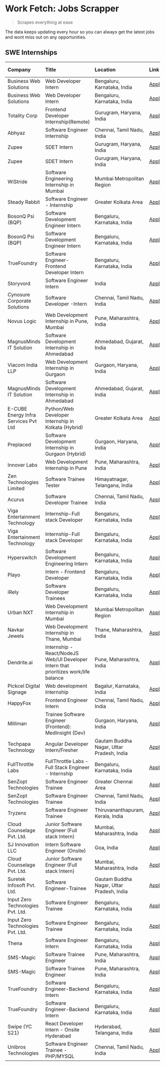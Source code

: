 # Work Fetch: Jobs Scrapper
> Scrapes everything at ease

The data keeps updating every hour so you can always get the latest jobs and wont miss out on any opportunities.

## SWE Internships
<!--START_SECTION:workfetch-->
| Company                              | Title                                                                                | Location                                  | Link                                                                                                                                                                                                                                                                                                | Date Posted   |
|:-------------------------------------|:-------------------------------------------------------------------------------------|:------------------------------------------|:----------------------------------------------------------------------------------------------------------------------------------------------------------------------------------------------------------------------------------------------------------------------------------------------------|:--------------|
| Business Web Solutions               | Web Developer Intern                                                                 | Bengaluru, Karnataka, India               | [Apply](https://in.linkedin.com/jobs/view/web-developer-intern-at-business-web-solutions-3897552404?position=28&pageNum=0&refId=8s8G2jMebtDecH%2FnlksUkw%3D%3D&trackingId=dmec5VJVDOxZ5FwcjzglCw%3D%3D&trk=public_jobs_jserp-result_search-card)                                                    | 2024-04-13    |
| Business Web Solutions               | Web Developer Intern                                                                 | Bengaluru, Karnataka, India               | [Apply](https://in.linkedin.com/jobs/view/web-developer-intern-at-business-web-solutions-3897552404?position=3&pageNum=2&refId=2%2B3Fat%2BVjoIqbTTBXSrRrg%3D%3D&trackingId=myFt3o6wfKg00yrHVMvWEg%3D%3D&trk=public_jobs_jserp-result_search-card)                                                   | 2024-04-13    |
| Totality Corp                        | Frontend Developer Internship(Remote)                                                | Gurugram, Haryana, India                  | [Apply](https://in.linkedin.com/jobs/view/frontend-developer-internship-remote-at-totality-corp-3897033997?position=10&pageNum=0&refId=8s8G2jMebtDecH%2FnlksUkw%3D%3D&trackingId=aqzFsJ4ws5fK4txWqTy8SQ%3D%3D&trk=public_jobs_jserp-result_search-card)                                             | 2024-04-12    |
| Abhyaz                               | Software Engineer Internship                                                         | Chennai, Tamil Nadu, India                | [Apply](https://in.linkedin.com/jobs/view/software-engineer-internship-at-abhyaz-3896949793?position=56&pageNum=0&refId=8s8G2jMebtDecH%2FnlksUkw%3D%3D&trackingId=PUImgH0bU1uCMiw5vj%2BrSg%3D%3D&trk=public_jobs_jserp-result_search-card)                                                          | 2024-04-12    |
| Zupee                                | SDET Intern                                                                          | Gurugram, Haryana, India                  | [Apply](https://in.linkedin.com/jobs/view/sdet-intern-at-zupee-3888478071?position=33&pageNum=0&refId=8s8G2jMebtDecH%2FnlksUkw%3D%3D&trackingId=tfMnCqtTPk%2FGFD9MGowJaA%3D%3D&trk=public_jobs_jserp-result_search-card)                                                                            | 2024-04-09    |
| Zupee                                | SDET Intern                                                                          | Gurugram, Haryana, India                  | [Apply](https://in.linkedin.com/jobs/view/sdet-intern-at-zupee-3888478071?position=8&pageNum=2&refId=2%2B3Fat%2BVjoIqbTTBXSrRrg%3D%3D&trackingId=ATzFNbT6FN37eavqWJBuCA%3D%3D&trk=public_jobs_jserp-result_search-card)                                                                             | 2024-04-09    |
| WiStride                             | Software Engineering Internship in Mumbai                                            | Mumbai Metropolitan Region                | [Apply](https://in.linkedin.com/jobs/view/software-engineering-internship-in-mumbai-at-wistride-3888218704?position=14&pageNum=0&refId=8s8G2jMebtDecH%2FnlksUkw%3D%3D&trackingId=R5jbNYBedBJtRasZH02Qyg%3D%3D&trk=public_jobs_jserp-result_search-card)                                             | 2024-04-08    |
| Steady Rabbit                        | Software Engineer - Internship                                                       | Greater Kolkata Area                      | [Apply](https://in.linkedin.com/jobs/view/software-engineer-internship-at-steady-rabbit-3885171077?position=17&pageNum=0&refId=8s8G2jMebtDecH%2FnlksUkw%3D%3D&trackingId=eO3cHFRz4Bm7Jtf%2Biwj5lg%3D%3D&trk=public_jobs_jserp-result_search-card)                                                   | 2024-04-08    |
| BosonQ Psi (BQP)                     | Software Development Engineer Intern                                                 | Bengaluru, Karnataka, India               | [Apply](https://in.linkedin.com/jobs/view/software-development-engineer-intern-at-bosonq-psi-bqp-3888328596?position=34&pageNum=0&refId=8s8G2jMebtDecH%2FnlksUkw%3D%3D&trackingId=OdOj0ypC407r%2BTcZn1xdww%3D%3D&trk=public_jobs_jserp-result_search-card)                                          | 2024-04-06    |
| BosonQ Psi (BQP)                     | Software Development Engineer Intern                                                 | Bengaluru, Karnataka, India               | [Apply](https://in.linkedin.com/jobs/view/software-development-engineer-intern-at-bosonq-psi-bqp-3888328596?position=9&pageNum=2&refId=2%2B3Fat%2BVjoIqbTTBXSrRrg%3D%3D&trackingId=INXuD51chJ%2Bvi%2BT3hzrbkA%3D%3D&trk=public_jobs_jserp-result_search-card)                                       | 2024-04-06    |
| TrueFoundry                          | Software Engineer- Frontend Developer Intern                                         | Bengaluru, Karnataka, India               | [Apply](https://in.linkedin.com/jobs/view/software-engineer-frontend-developer-intern-at-truefoundry-3887320206?position=18&pageNum=0&refId=8s8G2jMebtDecH%2FnlksUkw%3D%3D&trackingId=QzA53rrj98YJtsIswiKOGA%3D%3D&trk=public_jobs_jserp-result_search-card)                                        | 2024-04-05    |
| Storyvord                            | Software Engineer Intern                                                             | India                                     | [Apply](https://in.linkedin.com/jobs/view/software-engineer-intern-at-storyvord-3518938006?position=16&pageNum=0&refId=8s8G2jMebtDecH%2FnlksUkw%3D%3D&trackingId=Cs0BEFrDS9Z7XbevmDLkow%3D%3D&trk=public_jobs_jserp-result_search-card)                                                             | 2024-04-04    |
| Cynosure Corporate Solutions         | Software Developer -Intern                                                           | Chennai, Tamil Nadu, India                | [Apply](https://in.linkedin.com/jobs/view/software-developer-intern-at-cynosure-corporate-solutions-3884767755?position=19&pageNum=0&refId=8s8G2jMebtDecH%2FnlksUkw%3D%3D&trackingId=kvTQPfuTv8TontqNMypvqw%3D%3D&trk=public_jobs_jserp-result_search-card)                                         | 2024-04-04    |
| Novus Logic                          | Web Development Internship in Pune, Mumbai                                           | Pune, Maharashtra, India                  | [Apply](https://in.linkedin.com/jobs/view/web-development-internship-in-pune-mumbai-at-novus-logic-3885741343?position=55&pageNum=0&refId=8s8G2jMebtDecH%2FnlksUkw%3D%3D&trackingId=Fnriu8j2mSiDhbpFWa6Lzg%3D%3D&trk=public_jobs_jserp-result_search-card)                                          | 2024-04-04    |
| MagnusMinds IT Solution              | Software Development Internship in Ahmedabad                                         | Ahmedabad, Gujarat, India                 | [Apply](https://in.linkedin.com/jobs/view/software-development-internship-in-ahmedabad-at-magnusminds-it-solution-3883933909?position=35&pageNum=0&refId=8s8G2jMebtDecH%2FnlksUkw%3D%3D&trackingId=3liCb%2FcxaG3eG9xdcYkT6g%3D%3D&trk=public_jobs_jserp-result_search-card)                         | 2024-04-03    |
| Viacom India LLP                     | Web Development Internship in Gurgaon                                                | Gurgaon, Haryana, India                   | [Apply](https://in.linkedin.com/jobs/view/web-development-internship-in-gurgaon-at-viacom-india-llp-3883946826?position=50&pageNum=0&refId=8s8G2jMebtDecH%2FnlksUkw%3D%3D&trackingId=eez%2F%2F9OiUVFO4ITyabhdxQ%3D%3D&trk=public_jobs_jserp-result_search-card)                                     | 2024-04-03    |
| MagnusMinds IT Solution              | Software Development Internship in Ahmedabad                                         | Ahmedabad, Gujarat, India                 | [Apply](https://in.linkedin.com/jobs/view/software-development-internship-in-ahmedabad-at-magnusminds-it-solution-3883933909?position=10&pageNum=2&refId=2%2B3Fat%2BVjoIqbTTBXSrRrg%3D%3D&trackingId=pKEfghhJnOWMyu6mspN6HQ%3D%3D&trk=public_jobs_jserp-result_search-card)                         | 2024-04-03    |
| E-CUBE Energy Infra Services Pvt Ltd | Python/Web Developer Internship in Kolkata (Hybrid)                                  | Greater Kolkata Area                      | [Apply](https://in.linkedin.com/jobs/view/python-web-developer-internship-in-kolkata-hybrid-at-e-cube-energy-infra-services-pvt-ltd-3882160442?position=12&pageNum=0&refId=8s8G2jMebtDecH%2FnlksUkw%3D%3D&trackingId=FBJ1dB1KKNRhZ8j4hgS9Kw%3D%3D&trk=public_jobs_jserp-result_search-card)         | 2024-04-02    |
| Preplaced                            | Software Development Internship in Gurgaon (Hybrid)                                  | Gurgaon, Haryana, India                   | [Apply](https://in.linkedin.com/jobs/view/software-development-internship-in-gurgaon-hybrid-at-preplaced-3880567870?position=20&pageNum=0&refId=8s8G2jMebtDecH%2FnlksUkw%3D%3D&trackingId=9yyyHukdoDIu8Zx0ROXj5Q%3D%3D&trk=public_jobs_jserp-result_search-card)                                    | 2024-04-01    |
| Innover Labs                         | Web Development Internship in Pune                                                   | Pune, Maharashtra, India                  | [Apply](https://in.linkedin.com/jobs/view/web-development-internship-in-pune-at-innover-labs-3875494237?position=7&pageNum=0&refId=8s8G2jMebtDecH%2FnlksUkw%3D%3D&trackingId=FZq4kyTi8H1ch53OKwqo6g%3D%3D&trk=public_jobs_jserp-result_search-card)                                                 | 2024-03-28    |
| Zen Technologies Limited             | Software Trainee Tester                                                              | Himayatnagar, Telangana, India            | [Apply](https://in.linkedin.com/jobs/view/software-trainee-tester-at-zen-technologies-limited-3872100214?position=9&pageNum=0&refId=8s8G2jMebtDecH%2FnlksUkw%3D%3D&trackingId=JDGQREXWY5GrQsq85zELBw%3D%3D&trk=public_jobs_jserp-result_search-card)                                                | 2024-03-26    |
| Acurus                               | Software Developer Trainee                                                           | Chennai, Tamil Nadu, India                | [Apply](https://in.linkedin.com/jobs/view/software-developer-trainee-at-acurus-3871400616?position=21&pageNum=0&refId=8s8G2jMebtDecH%2FnlksUkw%3D%3D&trackingId=ZHKMJRILTiXaK%2BiEl0U0rg%3D%3D&trk=public_jobs_jserp-result_search-card)                                                            | 2024-03-26    |
| Viga Entertainment Technology        | Internship-Full stack Developer                                                      | Bengaluru, Karnataka, India               | [Apply](https://in.linkedin.com/jobs/view/internship-full-stack-developer-at-viga-entertainment-technology-3870669789?position=26&pageNum=0&refId=8s8G2jMebtDecH%2FnlksUkw%3D%3D&trackingId=nmiuJniI3O79FyTqaU%2Ff4w%3D%3D&trk=public_jobs_jserp-result_search-card)                                | 2024-03-25    |
| Viga Entertainment Technology        | Internship-Full stack Developer                                                      | Bengaluru, Karnataka, India               | [Apply](https://in.linkedin.com/jobs/view/internship-full-stack-developer-at-viga-entertainment-technology-3870669789?position=1&pageNum=2&refId=2%2B3Fat%2BVjoIqbTTBXSrRrg%3D%3D&trackingId=lOD9yePggbRKE0bRsVYbeA%3D%3D&trk=public_jobs_jserp-result_search-card)                                 | 2024-03-25    |
| Hyperswitch                          | Software Development Engineering Intern                                              | Bengaluru, Karnataka, India               | [Apply](https://in.linkedin.com/jobs/view/software-development-engineering-intern-at-hyperswitch-3865513498?position=58&pageNum=0&refId=8s8G2jMebtDecH%2FnlksUkw%3D%3D&trackingId=DY0%2FcWY5Lj83QKOH6Zs%2FnQ%3D%3D&trk=public_jobs_jserp-result_search-card)                                        | 2024-03-23    |
| Playo                                | Intern - Frontend Developer                                                          | Bengaluru, Karnataka, India               | [Apply](https://in.linkedin.com/jobs/view/intern-frontend-developer-at-playo-3864131172?position=5&pageNum=0&refId=8s8G2jMebtDecH%2FnlksUkw%3D%3D&trackingId=zlf6X%2B69XrIHdcsuD8HBtA%3D%3D&trk=public_jobs_jserp-result_search-card)                                                               | 2024-03-22    |
| iRely                                | Software Developer Trainees                                                          | Bengaluru, Karnataka, India               | [Apply](https://in.linkedin.com/jobs/view/software-developer-trainees-at-irely-3860566039?position=3&pageNum=0&refId=8s8G2jMebtDecH%2FnlksUkw%3D%3D&trackingId=oGcTsVzkRzaotvB3VNuunA%3D%3D&trk=public_jobs_jserp-result_search-card)                                                               | 2024-03-18    |
| Urban NXT                            | Web Development Internship in Mumbai                                                 | Mumbai Metropolitan Region                | [Apply](https://in.linkedin.com/jobs/view/web-development-internship-in-mumbai-at-urban-nxt-3858090142?position=54&pageNum=0&refId=8s8G2jMebtDecH%2FnlksUkw%3D%3D&trackingId=j6UWmQ7LAo8K1YcxqLrdYQ%3D%3D&trk=public_jobs_jserp-result_search-card)                                                 | 2024-03-15    |
| Navkar Jewels                        | Web Development Internship in Thane, Mumbai                                          | Thane, Maharashtra, India                 | [Apply](https://in.linkedin.com/jobs/view/web-development-internship-in-thane-mumbai-at-navkar-jewels-3858087224?position=59&pageNum=0&refId=8s8G2jMebtDecH%2FnlksUkw%3D%3D&trackingId=LJtVGxGBojtkFSgz1X%2FqHQ%3D%3D&trk=public_jobs_jserp-result_search-card)                                     | 2024-03-15    |
| Dendrite.ai                          | Internship - React/NodeJS Web/UI Developer Intern that prioritizes work/life balance | Pune, Maharashtra, India                  | [Apply](https://in.linkedin.com/jobs/view/internship-react-nodejs-web-ui-developer-intern-that-prioritizes-work-life-balance-at-dendrite-ai-3853583200?position=36&pageNum=0&refId=8s8G2jMebtDecH%2FnlksUkw%3D%3D&trackingId=WjYQBCMvmSJip9WbjpK4Vw%3D%3D&trk=public_jobs_jserp-result_search-card) | 2024-03-12    |
| Pickcel Digital Signage              | Web development Internship                                                           | Bagalur, Karnataka, India                 | [Apply](https://in.linkedin.com/jobs/view/web-development-internship-at-pickcel-digital-signage-3849506118?position=53&pageNum=0&refId=8s8G2jMebtDecH%2FnlksUkw%3D%3D&trackingId=ictilvkBvkGDMChPX2qt0g%3D%3D&trk=public_jobs_jserp-result_search-card)                                             | 2024-03-08    |
| HappyFox                             | Frontend Engineer Intern                                                             | Chennai, Tamil Nadu, India                | [Apply](https://in.linkedin.com/jobs/view/frontend-engineer-intern-at-happyfox-3848357951?position=47&pageNum=0&refId=8s8G2jMebtDecH%2FnlksUkw%3D%3D&trackingId=p67JIu6FTeohxSPrJWZrCw%3D%3D&trk=public_jobs_jserp-result_search-card)                                                              | 2024-03-07    |
| Milliman                             | Trainee Software Engineer (Frontend): MedInsight (Dev)                               | Gurgaon, Haryana, India                   | [Apply](https://in.linkedin.com/jobs/view/trainee-software-engineer-frontend-medinsight-dev-at-milliman-3792874280?position=11&pageNum=0&refId=8s8G2jMebtDecH%2FnlksUkw%3D%3D&trackingId=QbORNn9u5lZ83WfG9gwS%2BA%3D%3D&trk=public_jobs_jserp-result_search-card)                                   | 2024-03-01    |
| Techpapa Technology                  | Angular Developer Intern/Fresher                                                     | Gautam Buddha Nagar, Uttar Pradesh, India | [Apply](https://in.linkedin.com/jobs/view/angular-developer-intern-fresher-at-techpapa-technology-3834305862?position=60&pageNum=0&refId=8s8G2jMebtDecH%2FnlksUkw%3D%3D&trackingId=jvlC5DziKRbWGorrWfLOPQ%3D%3D&trk=public_jobs_jserp-result_search-card)                                           | 2024-02-20    |
| FullThrottle Labs                    | FullThrottle Labs - Full Stack Engineer - Internship                                 | Bengaluru, Karnataka, India               | [Apply](https://in.linkedin.com/jobs/view/fullthrottle-labs-full-stack-engineer-internship-at-fullthrottle-labs-3829636016?position=57&pageNum=0&refId=8s8G2jMebtDecH%2FnlksUkw%3D%3D&trackingId=DyndKCYfJ4AzLKlX0vEExw%3D%3D&trk=public_jobs_jserp-result_search-card)                             | 2024-02-17    |
| SenZopt Technologies                 | Software Engineer Trainee                                                            | Greater Chennai Area                      | [Apply](https://in.linkedin.com/jobs/view/software-engineer-trainee-at-senzopt-technologies-3827688781?position=37&pageNum=0&refId=8s8G2jMebtDecH%2FnlksUkw%3D%3D&trackingId=YM5whuHW9bhfh8Ya2ZrSqg%3D%3D&trk=public_jobs_jserp-result_search-card)                                                 | 2024-02-12    |
| SenZopt Technologies                 | Software Engineer Trainee                                                            | Chennai, Tamil Nadu, India                | [Apply](https://in.linkedin.com/jobs/view/software-engineer-trainee-at-senzopt-technologies-3827686880?position=49&pageNum=0&refId=8s8G2jMebtDecH%2FnlksUkw%3D%3D&trackingId=jz4WTCQ9gGJGrM6VrL2luw%3D%3D&trk=public_jobs_jserp-result_search-card)                                                 | 2024-02-12    |
| Tryzens                              | Software Engineer Trainee                                                            | Thiruvananthapuram, Kerala, India         | [Apply](https://in.linkedin.com/jobs/view/software-engineer-trainee-at-tryzens-3809363491?position=39&pageNum=0&refId=8s8G2jMebtDecH%2FnlksUkw%3D%3D&trackingId=F8mx0qT%2BYUdJSzym%2BNd5bA%3D%3D&trk=public_jobs_jserp-result_search-card)                                                          | 2024-01-18    |
| Cloud Counselage Pvt. Ltd.           | Junior Software Engineer (Full stack Intern)                                         | Mumbai, Maharashtra, India                | [Apply](https://in.linkedin.com/jobs/view/junior-software-engineer-full-stack-intern-at-cloud-counselage-pvt-ltd-3803132814?position=29&pageNum=0&refId=8s8G2jMebtDecH%2FnlksUkw%3D%3D&trackingId=YLxmj1pSf0xxD0E01i2m7A%3D%3D&trk=public_jobs_jserp-result_search-card)                            | 2024-01-11    |
| SJ Innovation LLC                    | Intern Software Engineer (Onsite)                                                    | Goa, India                                | [Apply](https://in.linkedin.com/jobs/view/intern-software-engineer-onsite-at-sj-innovation-llc-3799959011?position=44&pageNum=0&refId=8s8G2jMebtDecH%2FnlksUkw%3D%3D&trackingId=0yUVWc6RkrRz5dA0HwAGIQ%3D%3D&trk=public_jobs_jserp-result_search-card)                                              | 2024-01-11    |
| Cloud Counselage Pvt. Ltd.           | Junior Software Engineer (Full stack Intern)                                         | Mumbai, Maharashtra, India                | [Apply](https://in.linkedin.com/jobs/view/junior-software-engineer-full-stack-intern-at-cloud-counselage-pvt-ltd-3803132814?position=4&pageNum=2&refId=2%2B3Fat%2BVjoIqbTTBXSrRrg%3D%3D&trackingId=KrKVtl7uj8FLMsRrG2eGiA%3D%3D&trk=public_jobs_jserp-result_search-card)                           | 2024-01-11    |
| Suretek Infosoft Pvt. Ltd.           | Software Engineer-Trainee                                                            | Gautam Buddha Nagar, Uttar Pradesh, India | [Apply](https://in.linkedin.com/jobs/view/software-engineer-trainee-at-suretek-infosoft-pvt-ltd-3800934643?position=24&pageNum=0&refId=8s8G2jMebtDecH%2FnlksUkw%3D%3D&trackingId=KwJdWjHyDxj0yv1HGHGqUg%3D%3D&trk=public_jobs_jserp-result_search-card)                                             | 2024-01-09    |
| Input Zero Technologies Pvt. Ltd.    | Software Engineer Trainee                                                            | Bengaluru, Karnataka, India               | [Apply](https://in.linkedin.com/jobs/view/software-engineer-trainee-at-input-zero-technologies-pvt-ltd-3800927643?position=30&pageNum=0&refId=8s8G2jMebtDecH%2FnlksUkw%3D%3D&trackingId=Jgv849z9ZufkyDNDZgC7QA%3D%3D&trk=public_jobs_jserp-result_search-card)                                      | 2024-01-09    |
| Input Zero Technologies Pvt. Ltd.    | Software Engineer Trainee                                                            | Bengaluru, Karnataka, India               | [Apply](https://in.linkedin.com/jobs/view/software-engineer-trainee-at-input-zero-technologies-pvt-ltd-3800927643?position=5&pageNum=2&refId=2%2B3Fat%2BVjoIqbTTBXSrRrg%3D%3D&trackingId=NcYLoli11Fr56lE0oA2SMw%3D%3D&trk=public_jobs_jserp-result_search-card)                                     | 2024-01-09    |
| Thena                                | Software Engineer Intern                                                             | Bengaluru, Karnataka, India               | [Apply](https://in.linkedin.com/jobs/view/software-engineer-intern-at-thena-3778731751?position=22&pageNum=0&refId=8s8G2jMebtDecH%2FnlksUkw%3D%3D&trackingId=HDqtt0iIQZW8%2B0pcxVwFYA%3D%3D&trk=public_jobs_jserp-result_search-card)                                                               | 2023-12-05    |
| SMS-Magic                            | Software Trainee Engineer                                                            | Pune, Maharashtra, India                  | [Apply](https://in.linkedin.com/jobs/view/software-trainee-engineer-at-sms-magic-3761409781?position=31&pageNum=0&refId=8s8G2jMebtDecH%2FnlksUkw%3D%3D&trackingId=gFVmblfD%2FxEV5cngMO1c6A%3D%3D&trk=public_jobs_jserp-result_search-card)                                                          | 2023-11-16    |
| SMS-Magic                            | Software Trainee Engineer                                                            | Pune, Maharashtra, India                  | [Apply](https://in.linkedin.com/jobs/view/software-trainee-engineer-at-sms-magic-3761409781?position=6&pageNum=2&refId=2%2B3Fat%2BVjoIqbTTBXSrRrg%3D%3D&trackingId=ppCz70fuPT8Oks6105NgJw%3D%3D&trk=public_jobs_jserp-result_search-card)                                                           | 2023-11-16    |
| TrueFoundry                          | Software Engineer-Backend Intern                                                     | Bengaluru, Karnataka, India               | [Apply](https://in.linkedin.com/jobs/view/software-engineer-backend-intern-at-truefoundry-3779508170?position=32&pageNum=0&refId=8s8G2jMebtDecH%2FnlksUkw%3D%3D&trackingId=OH2pwSOJzX0famJ6x%2FKOqg%3D%3D&trk=public_jobs_jserp-result_search-card)                                                 | 2023-11-10    |
| TrueFoundry                          | Software Engineer-Backend Intern                                                     | Bengaluru, Karnataka, India               | [Apply](https://in.linkedin.com/jobs/view/software-engineer-backend-intern-at-truefoundry-3779508170?position=7&pageNum=2&refId=2%2B3Fat%2BVjoIqbTTBXSrRrg%3D%3D&trackingId=GTL5oyQIzdLmfTcoWn%2BAAg%3D%3D&trk=public_jobs_jserp-result_search-card)                                                | 2023-11-10    |
| Swipe (YC S21)                       | React Developer Intern - Onsite Hyderabad                                            | Hyderabad, Telangana, India               | [Apply](https://in.linkedin.com/jobs/view/react-developer-intern-onsite-hyderabad-at-swipe-yc-s21-3737600089?position=40&pageNum=0&refId=8s8G2jMebtDecH%2FnlksUkw%3D%3D&trackingId=ZAUCLVyMnwEfHtjJ0AVJKg%3D%3D&trk=public_jobs_jserp-result_search-card)                                           | 2023-10-13    |
| Unibros Technologies                 | Software Engineer Trainee - PHP/MYSQL                                                | Chennai, Tamil Nadu, India                | [Apply](https://in.linkedin.com/jobs/view/software-engineer-trainee-php-mysql-at-unibros-technologies-3656599241?position=38&pageNum=0&refId=8s8G2jMebtDecH%2FnlksUkw%3D%3D&trackingId=HaP8%2Fz0mC2r40QY23Xuumw%3D%3D&trk=public_jobs_jserp-result_search-card)                                     | 2023-06-12    |
<!--END_SECTION:workfetch-->

